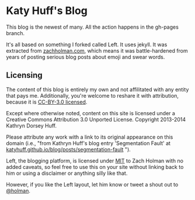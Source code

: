 # Katy Huff's Blog

This blog is the newest of many. 
All the action happens in the gh-pages branch. 

It's all based on something I forked called Left.  It uses jekyll.  It was 
extracted from [zachholman.com](http://zachholman.com/), which means it was 
battle-hardened from years of posting serious blog posts about emoji and swear 
words.  

## Licensing

The content of this blog is entirely my own and not affilitated with any entity 
that pays me. Additionally, you're welcome to reshare it with attribution, 
because it is [CC-BY-3.0 licensed](http://katyhuff.github.io/blog/LICENSE). 

Except where otherwise noted, content on this site is licensed under a Creative 
Commons Attribution 3.0 Unported License. Copyright 2013-2014 Kathryn Dorsey 
Huff. 

Please attribute any work with a link to its original appearance on this 
domain (i.e., "from Kathryn Huff's blog entry 'Segmentation Fault' at 
[katyhuff.github.io/blog/posts/segmentation-fault](katyhuff.github.io/blog/posts/segmentation-fault) 
").

Left, the blogging platform, is licensed under 
[MIT](https://github.com/holman/left/blob/master/LICENSE) to Zach Holman with no 
added caveats, so feel free to use this on your site without linking back to him 
or using a disclaimer or anything silly like that.

However, if you like the Left layout, let him know or tweet a shout out to 
[@holman](https://twitter.com/holman).
